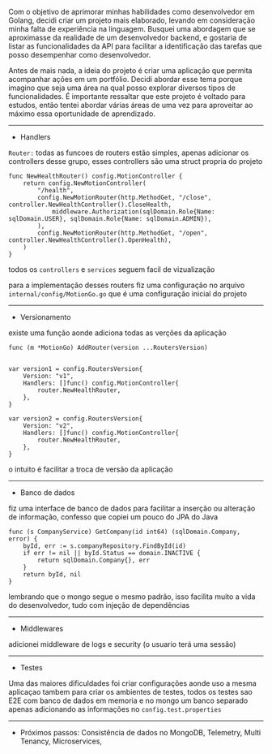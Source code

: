 Com o objetivo de aprimorar minhas habilidades
como desenvolvedor em Golang, decidi criar um
projeto mais elaborado, levando em consideração
minha falta de experiência na linguagem. Busquei
uma abordagem que se aproximasse da realidade de um
desenvolvedor backend, e gostaria de listar as
funcionalidades da API para facilitar a identificação das
tarefas que posso desempenhar como desenvolvedor.

Antes de mais nada, a ideia do projeto é criar uma
aplicação que permita acompanhar ações em um portfólio.
Decidi abordar esse tema porque imagino que seja uma
área na qual posso explorar diversos tipos de
funcionalidades. É importante ressaltar que este
projeto é voltado para estudos, então tentei abordar
várias áreas de uma vez para aproveitar ao máximo essa
oportunidade de aprendizado.

----------
* Handlers

`Router:` todas as funcoes de routers estão simples,
apenas adicionar os controllers desse grupo, esses controllers
são uma struct propria do projeto

````
func NewHealthRouter() config.MotionController {
	return config.NewMotionController(
		"/health",
		config.NewMotionRouter(http.MethodGet, "/close", controller.NewHealthController().CloseHealth,
			middleware.Authorization(sqlDomain.Role{Name: sqlDomain.USER}, sqlDomain.Role{Name: sqlDomain.ADMIN}),
		),
		config.NewMotionRouter(http.MethodGet, "/open", controller.NewHealthController().OpenHealth),
	)
}
````

todos os `controllers` e `services` seguem facil de vizualização

para a implementação desses routers fiz uma configuração
no arquivo `internal/config/MotionGo.go` que é uma configuração
inicial do projeto

----------
* Versionamento

existe uma função aonde adiciona todas as verções da aplicação

```
func (m *MotionGo) AddRouter(version ...RoutersVersion) 
```
```

var version1 = config.RoutersVersion{
	Version: "v1",
	Handlers: []func() config.MotionController{
		router.NewHealthRouter,
	},
}

var version2 = config.RoutersVersion{
	Version: "v2",
	Handlers: []func() config.MotionController{
		router.NewHealthRouter,
	},
}
```
o intuito é facilitar a troca de versão da aplicação

----------
* Banco de dados

fiz uma interface de banco de dados para facilitar a inserção
ou alteração de informação, confesso que copiei um pouco
do JPA do Java

```
func (s CompanyService) GetCompany(id int64) (sqlDomain.Company, error) {
	byId, err := s.companyRepository.FindById(id)
	if err != nil || byId.Status == domain.INACTIVE {
		return sqlDomain.Company{}, err
	}
	return byId, nil
}
```
lembrando que o mongo segue o mesmo padrão, isso facilita
muito a vida do desenvolvedor, tudo com injeção de dependências


----------
* Middlewares

adicionei middleware de logs e security (o usuario terá uma sessão)

----------
* Testes

Uma das maiores dificuldades foi criar configurações aonde
uso a mesma aplicaçao tambem para criar os ambientes de testes, todos os testes
sao E2E com banco de dados em memoria e no mongo um banco separado
apenas adicionando as informações no `config.test.properties`

----------
* Próximos passos: Consistência de dados no MongoDB, Telemetry, Multi Tenancy, Microservices,  